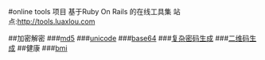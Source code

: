 #online tools 项目
基于Ruby On Rails 的在线工具集
站点:http://tools.luaxlou.com

##加密解密
###[md5](http://tools.luaxlou.com/md5)
###[unicode](http://tools.luaxlou.com/unicode)
###[base64](http://tools.luaxlou.com/base64)
###[复杂密码生成](http://tools.luaxlou.com/password)
###[二维码生成](http://tools.luaxlou.com/qrcode)
##健康
###[bmi](http://tools.luaxlou.com/bmi)
